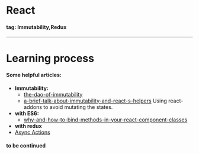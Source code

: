 # React
#### tag: Immutability,Redux

---
# Learning process

#### Some helpful articles:
* **Immutability:**
  * [the-dao-of-immutability](https://medium.com/javascript-scene/the-dao-of-immutability-9f91a70c88cd#.7k4g2nsu1)
  * [a-brief-talk-about-immutability-and-react-s-helpers](https://medium.com/pro-react/a-brief-talk-about-immutability-and-react-s-helpers-70919ab8ae7c#.cv006moyu) Using react-addons to avoid mutating the states.
* **with ES6:**
  * [why-and-how-to-bind-methods-in-your-react-component-classes](http://reactkungfu.com/2015/07/why-and-how-to-bind-methods-in-your-react-component-classes/)
* **with redux**
 *  [Async Actions](http://redux.js.org/docs/advanced/AsyncActions.html)
#### to be continued
